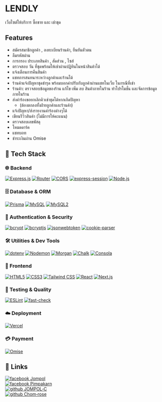 # LENDLY

เว็บไซต์ให้บริการ ซื้อขาย และ เช่าชุด


## Features

- สมัครสมาชิกลูกค้า , ลงทะเบียนร้านค้า, ยืนยันตัวตน
- ลืมรหัสผ่าน
- การกรอง ประเภทสินค้า , สัดส่วน , ไซส์
- ตรวจสอบ วัน ที่ชุดพร้อมให้เช่าผ่านปฏิทินในหน้าสินค้าได้
- แจ้งเตือนการคืนสินค้า
- แชทการสนทนาระหว่างลูกค้าและร้านได้
- ร้านค้าแจ้งปัญหาชุดชำรุด พร้อมบอกค่าปรับกับลูกค้าผ่านแชทในเว็บ ในกรณีที่เช่า
- ร้านค้า: ตรวจสอบข้อมูลของร้าน แก้ไข เพิ่ม ลบ สินค้าภายในร้าน ทำโปรโมชั่น และจัดการข้อมูลภายในร้าน
- ส่งคำร้องขอยกเลิกคิวเช่าชุดได้หากเกิดปัญหา
    - (ต้องตกลงทั้งฝ่ายลูกค้าและร้านค้า)
- แจ้งปัญหา/ส่งรายงานคำร้องต่างๆได้
- เขียนรีวิวสินค้า (ไม่มีการให้คะแนน)
- ตรวจสอบเลขพัสดุ
- โหมดดาร์ค
- แชทบอท
- ชำระเงินผ่าน Omise

## 🚀 Tech Stack  

### 🌐 Backend
[![Express.js](https://img.shields.io/badge/Express.js-9C9C9C?style=for-the-badge&logo=express&logoColor=white)](https://expressjs.com/)
[![Router](https://img.shields.io/badge/Router-000000?style=for-the-badge&logo=node.js&logoColor=white)](https://expressjs.com/en/guide/routing.html)
[![CORS](https://img.shields.io/badge/CORS-000000?style=for-the-badge&logo=node.js&logoColor=white)](https://developer.mozilla.org/docs/Web/HTTP/CORS)
[![express-session](https://img.shields.io/badge/express--session-000000?style=for-the-badge&logo=node.js&logoColor=white)](https://www.npmjs.com/package/express-session)
[![Node.js](https://img.shields.io/badge/Node.js-339933?style=for-the-badge&logo=node.js&logoColor=white)](https://nodejs.org/)

### 🗄️ Database & ORM
[![Prisma](https://img.shields.io/badge/Prisma-2D3748?style=for-the-badge&logo=prisma&logoColor=white)](https://www.prisma.io/)
[![MySQL](https://img.shields.io/badge/MySQL-4479A1?style=for-the-badge&logo=mysql&logoColor=white)](https://www.mysql.com/)
[![MySQL2](https://img.shields.io/badge/MySQL2-4479A1?style=for-the-badge&logo=mysql&logoColor=white)](https://www.npmjs.com/package/mysql2)

### 🔐 Authentication & Security
[![bcrypt](https://img.shields.io/badge/bcrypt-336791?style=for-the-badge&logo=lock&logoColor=white)](https://www.npmjs.com/package/bcrypt)
[![bcryptjs](https://img.shields.io/badge/bcryptjs-F7DF1E?style=for-the-badge&logo=javascript&logoColor=black)](https://www.npmjs.com/package/bcryptjs)
[![jsonwebtoken](https://img.shields.io/badge/JSONWebToken-000000?style=for-the-badge&logo=jsonwebtokens&logoColor=white)](https://jwt.io/)
[![cookie-parser](https://img.shields.io/badge/cookie--parser-000000?style=for-the-badge&logo=node.js&logoColor=white)](https://www.npmjs.com/package/cookie-parser)

### 🛠️ Utilities & Dev Tools
[![dotenv](https://img.shields.io/badge/dotenv-ECD53F?style=for-the-badge&logo=dotenv&logoColor=black)](https://www.npmjs.com/package/dotenv)
[![Nodemon](https://img.shields.io/badge/Nodemon-76D04B?style=for-the-badge&logo=nodemon&logoColor=black)](https://www.npmjs.com/package/nodemon)
[![Morgan](https://img.shields.io/badge/Morgan-000000?style=for-the-badge&logo=node.js&logoColor=white)](https://www.npmjs.com/package/morgan)
[![Chalk](https://img.shields.io/badge/Chalk-3DDC84?style=for-the-badge&logo=javascript&logoColor=black)](https://www.npmjs.com/package/chalk)
[![Consola](https://img.shields.io/badge/Consola-2E86C1?style=for-the-badge&logo=javascript&logoColor=white)](https://github.com/unjs/consola)

### 🎨 Frontend
[![HTML5](https://img.shields.io/badge/HTML5-E34F26?style=for-the-badge&logo=html5&logoColor=white)](https://developer.mozilla.org/docs/Web/HTML)
[![CSS3](https://img.shields.io/badge/CSS3-1572B6?style=for-the-badge&logo=css3&logoColor=white)](https://developer.mozilla.org/docs/Web/CSS)
[![Tailwind CSS](https://img.shields.io/badge/TailwindCSS-38B2AC?style=for-the-badge&logo=tailwindcss&logoColor=white)](https://tailwindcss.com/)
[![React](https://img.shields.io/badge/React-20232A?style=for-the-badge&logo=react&logoColor=61DAFB)](https://react.dev/)
[![Next.js](https://img.shields.io/badge/Next.js-000000?style=for-the-badge&logo=next.js&logoColor=white)](https://nextjs.org/)

### 🧪 Testing & Quality
[![ESLint](https://img.shields.io/badge/ESLint-4B32C3?style=for-the-badge&logo=eslint&logoColor=white)](https://eslint.org/)
[![fast-check](https://img.shields.io/badge/fast--check-000000?style=for-the-badge&logo=testinglibrary&logoColor=white)](https://dubzzz.github.io/fast-check/)

### ☁️ Deployment
[![Vercel](https://img.shields.io/badge/Vercel-000000?style=for-the-badge&logo=vercel&logoColor=white)](https://vercel.com/)

### 💳 Payment
[![Omise](https://img.shields.io/badge/Omise-1A6AFF?style=for-the-badge&logo=omise&logoColor=white)](https://www.omise.co/)


## 🔗 Links

[![facebook Jompol](https://img.shields.io/badge/Jompol_Chuenarrom-1877F2?style=for-the-badge&logo=facebook&logoColor=white)](https://www.facebook.com/jompol.chuenrarom.9)  
[![facebook Pimpakarn](https://img.shields.io/badge/Pimpakarn_Wuthiweroj-1877F2?style=for-the-badge&logo=facebook&logoColor=white)](https://www.facebook.com/pimpakarn.wuthiweroj.96?locale=th_TH)  
[![github JOMPOL‐C](https://img.shields.io/badge/JOMPOL--C-181717?style=for-the-badge&logo=github&logoColor=white)](https://github.com/JOMPOL-C)  
[![github Chom‐rose](https://img.shields.io/badge/Chom--rose-ff69b4?style=for-the-badge&logo=github&logoColor=white)](https://github.com/Chom-rose)
